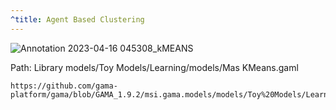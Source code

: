 ```yaml
---
^title: Agent Based Clustering
---
```


![Annotation 2023-04-16 045308_kMEANS](https://user-images.githubusercontent.com/4437331/232264009-7ebc282c-2652-418c-a8ae-4390945d9edb.png)

Path: Library models/Toy Models/Learning/models/Mas KMeans.gaml

```gaml reference
https://github.com/gama-platform/gama/blob/GAMA_1.9.2/msi.gama.models/models/Toy%20Models/Learning/models/Mas%20KMeans.gaml
```


